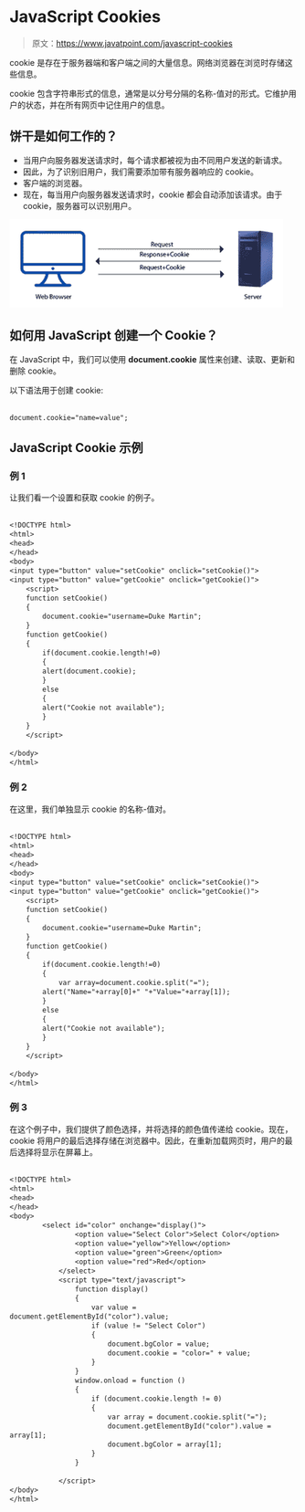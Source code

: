 # JavaScript Cookies

> 原文：<https://www.javatpoint.com/javascript-cookies>

cookie 是存在于服务器端和客户端之间的大量信息。网络浏览器在浏览时存储这些信息。

cookie 包含字符串形式的信息，通常是以分号分隔的名称-值对的形式。它维护用户的状态，并在所有网页中记住用户的信息。

## 饼干是如何工作的？

*   当用户向服务器发送请求时，每个请求都被视为由不同用户发送的新请求。
*   因此，为了识别旧用户，我们需要添加带有服务器响应的 cookie。
*   客户端的浏览器。
*   现在，每当用户向服务器发送请求时，cookie 都会自动添加该请求。由于 cookie，服务器可以识别用户。

![JavaScript Cookies](img/1eb4f096e921f9526001c9a8c8d2bddd.png)

## 如何用 JavaScript 创建一个 Cookie？

在 JavaScript 中，我们可以使用 **document.cookie** 属性来创建、读取、更新和删除 cookie。

以下语法用于创建 cookie:

```

document.cookie="name=value";

```

## JavaScript Cookie 示例

### 例 1

让我们看一个设置和获取 cookie 的例子。

```

<!DOCTYPE html>
<html>
<head>
</head>
<body>
<input type="button" value="setCookie" onclick="setCookie()">
<input type="button" value="getCookie" onclick="getCookie()">
    <script>
    function setCookie()
    {
        document.cookie="username=Duke Martin";
    }
    function getCookie()
    {
        if(document.cookie.length!=0)
        {
        alert(document.cookie);
        }
        else
        {
        alert("Cookie not available");
        }
    }
    </script>

</body>
</html>

```

### 例 2

在这里，我们单独显示 cookie 的名称-值对。

```

<!DOCTYPE html>
<html>
<head>
</head>
<body>
<input type="button" value="setCookie" onclick="setCookie()">
<input type="button" value="getCookie" onclick="getCookie()">
    <script>
    function setCookie()
    {
        document.cookie="username=Duke Martin";
    }
    function getCookie()
    {
        if(document.cookie.length!=0)
        {
            var array=document.cookie.split("=");
        alert("Name="+array[0]+" "+"Value="+array[1]);
        }
        else
        {
        alert("Cookie not available");
        }
    }
    </script>

</body>
</html>

```

### 例 3

在这个例子中，我们提供了颜色选择，并将选择的颜色值传递给 cookie。现在，cookie 将用户的最后选择存储在浏览器中。因此，在重新加载网页时，用户的最后选择将显示在屏幕上。

```

<!DOCTYPE html>
<html>
<head>
</head>
<body>
        <select id="color" onchange="display()">
                <option value="Select Color">Select Color</option>
                <option value="yellow">Yellow</option>
                <option value="green">Green</option>
                <option value="red">Red</option>
            </select>
            <script type="text/javascript">
                function display()
                {
                    var value = document.getElementById("color").value;
                    if (value != "Select Color")
                    {
                        document.bgColor = value;
                        document.cookie = "color=" + value;
                    }
                }
                window.onload = function ()
                {
                    if (document.cookie.length != 0)
                    {
                        var array = document.cookie.split("=");
                        document.getElementById("color").value = array[1];
                        document.bgColor = array[1];
                    }
                }

            </script>
</body>
</html>

```